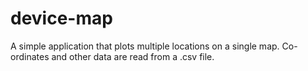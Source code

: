 # device-map
A simple application that plots multiple locations on a single map. Co-ordinates and other data are read from a .csv file.